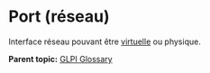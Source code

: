Port (réseau)
=============

Interface réseau pouvant être [virtuelle](virtual_ports.html) ou
physique.

**Parent topic:** [GLPI Glossary](../../glpi/glossary.html)
